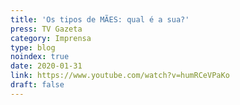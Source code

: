 ```yaml
---
title: 'Os tipos de MÃES: qual é a sua?'
press: TV Gazeta
category: Imprensa
type: blog
noindex: true
date: 2020-01-31
link: https://www.youtube.com/watch?v=humRCeVPaKo
draft: false
---
```

